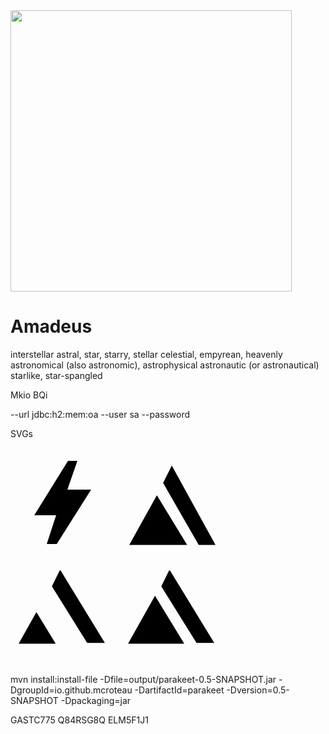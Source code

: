 ﻿<img src="http://amadeus.social/o/images/amadeus-screen.png" width=450/>

# Amadeus

interstellar
astral, star, starry, stellar
celestial, empyrean, heavenly
astronomical (also astronomic), astrophysical
astronautic (or astronautical)
starlike, star-spangled


Mkio
BQi

<bean depends-on="dataSource" class="org.springframework.beans.factory.config.MethodInvokingBean">
    <property name="targetClass" value="org.hsqldb.util.DatabaseManagerSwing" />
    <property name="targetMethod" value="main" />
    <property name="arguments">
        <list>
            <value>--url</value>
            <!-- <value>jdbc:hsqldb:memory:oa</value> -->
            <value>jdbc:h2:mem:oa</value>
            <value>--user</value>
            <value>sa</value>
            <value>--password</value>
            <value></value>
        </list>
    </property>
</bean>

SVGs

<svg id="amadeus-logo" xmlns="http://www.w3.org/2000/svg" viewBox="0 0 171 171" width="171" height="171">
    <path d="M73 108L38 108L92 21L107 21L91 67L129 67L74 154L58 154L73 108Z"/>
</svg>
<svg xmlns="http://www.w3.org/2000/svg" viewBox="0 0 171 171" width="171" height="171">
    <path d="M107.63 155.5L59.18 76.1L15 155.5L107.65 155.5" />
    <path d="M126.15 155.5L153 155.5L83.05 28.62L69.17 56.21L126.15 155.5Z" />
</svg>
<svg id="amadeus-logo" xmlns="http://www.w3.org/2000/svg" viewBox="0 0 171 171" width="171" height="171">
    <path id="Shape 8 copy" class="shp1" d="M13.79 139.61L72.33 139.61L41.48 88.98L13 139.61L13.79 139.61Z" />
    <path id="Shape 8" class="shp1" d="M122.63 138.32L151 138.32L80.07 22.24L78.78 22.24L66.26 47.68L122.63 138.32Z" />
</svg>
<svg id="amadeus-logo" xmlns="http://www.w3.org/2000/svg" viewBox="0 0 171 171" width="171" height="171">
<path d="M14.2 139.61L103 139.61L56.2 62.82L13 139.61L14.2 139.61Z" />
<path d="M122.63 138.32L151 138.32L80.07 22.24L78.78 22.24L66.26 47.68L122.63 138.32Z" />
</svg>
                
                
mvn install:install-file -Dfile=output/parakeet-0.5-SNAPSHOT.jar -DgroupId=io.github.mcroteau -DartifactId=parakeet -Dversion=0.5-SNAPSHOT -Dpackaging=jar



GASTC775
Q84RSG8Q
ELM5F1J1